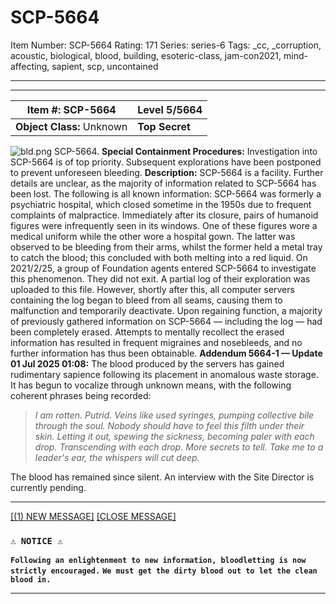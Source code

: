 # SCP-5664
Item Number: SCP-5664
Rating: 171
Series: series-6
Tags: _cc, _corruption, acoustic, biological, blood, building, esoteric-class, jam-con2021, mind-affecting, sapient, scp, uncontained

---

* * *
**Item #:** SCP-5664 | **Level 5/5664**  
---|---  
**Object Class:** Unknown | **Top Secret**  
![bld.png](https://scp-wiki.wdfiles.com/local--files/scp-5664/bld.png)
SCP-5664.
**Special Containment Procedures:** Investigation into SCP-5664 is of top priority. Subsequent explorations have been postponed to prevent unforeseen bleeding.
**Description:** SCP-5664 is a facility. Further details are unclear, as the majority of information related to SCP-5664 has been lost. The following is all known information:
SCP-5664 was formerly a psychiatric hospital, which closed sometime in the 1950s due to frequent complaints of malpractice. Immediately after its closure, pairs of humanoid figures were infrequently seen in its windows. One of these figures wore a medical uniform while the other wore a hospital gown. The latter was observed to be bleeding from their arms, whilst the former held a metal tray to catch the blood; this concluded with both melting into a red liquid.
On 2021/2/25, a group of Foundation agents entered SCP-5664 to investigate this phenomenon. They did not exit. A partial log of their exploration was uploaded to this file. However, shortly after this, all computer servers containing the log began to bleed from all seams, causing them to malfunction and temporarily deactivate. Upon regaining function, a majority of previously gathered information on SCP-5664 — including the log — had been completely erased.
Attempts to mentally recollect the erased information has resulted in frequent migraines and nosebleeds, and no further information has thus been obtainable.
**Addendum 5664-1 — Update 01 Jul 2025 01:08:** The blood produced by the servers has gained rudimentary sapience following its placement in anomalous waste storage. It has begun to vocalize through unknown means, with the following coherent phrases being recorded:
> _I am rotten. Putrid._
> _Veins like used syringes, pumping collective bile through the soul._
> _Nobody should have to feel this filth under their skin._
> _Letting it out, spewing the sickness, becoming paler with each drop._
> _Transcending with each drop._
> _More secrets to tell. Take me to a leader's ear, the whispers will cut deep._
  
The blood has remained since silent. An interview with the Site Director is currently pending.
  
  
  
  
  
  
  
  
  
  
  
  
  
  
  
  
  

* * *
[[(1) NEW MESSAGE]](javascript:;)
[[CLOSE MESSAGE]](javascript:;)
### **`⚠ NOTICE ⚠`**
**`Following an enlightenment to new information, bloodletting is now strictly encouraged.`**
**`We must get the dirty blood out to let the clean blood in.`**
* * *